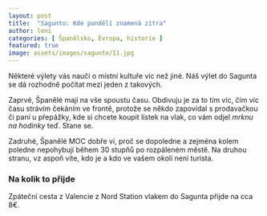 ```yaml
---
layout: post
title:  "Sagunto: Kde pondělí znamená zítra"
author: leni
categories: [ Španělsko, Evropa, historie ]
featured: true
image: assets/images/sagunto/11.jpg
---
```


Některé výlety vás naučí o místní kultuře víc než jiné. Náš výlet do Sagunta se dá rozhodně počítat mezi jeden z takových.

Zaprvé, Španělé mají na vše spoustu času. Obdivuju je za to tím víc, čím víc času strávím čekáním ve frontě, protože se někdo zapovídal s prodavačkou či paní u přepážky, kde si chcete koupit lístek na vlak, co vám odjel *mrknu na hodinky* teď. Stane se.

Zadruhé, Španělé MOC dobře ví, proč se dopoledne a zejména kolem poledne nepohybují během 30 stupňů po rozpáleném městě. Na druhou stranu, vz aspoň víte, kdo je a kdo ve vašem okolí není turista. 





### Na kolik to přijde
Zpáteční cesta z Valencie z Nord Station vlakem do Sagunta přijde na cca 8€.